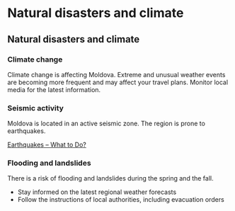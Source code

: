 # Natural disasters and climate

## Natural disasters and climate

### Climate change

Climate change is affecting Moldova. Extreme and unusual weather events are becoming more frequent and may affect your travel plans. Monitor local media for the latest information.

### Seismic activity

Moldova is located in an active seismic zone. The region is prone to earthquakes.

[Earthquakes – What to Do?](https://www.getprepared.gc.ca/cnt/rsrcs/pblctns/rthqks-wtd/index-en.aspx)

### Flooding and landslides

There is a risk of flooding and landslides during the spring and the fall.

* Stay informed on the latest regional weather forecasts
* Follow the instructions of local authorities, including evacuation orders